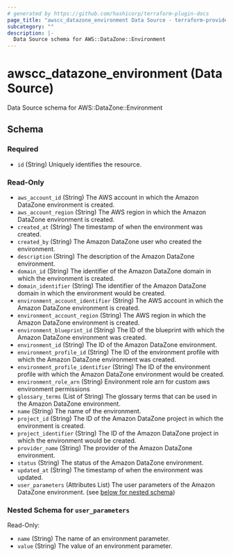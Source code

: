 ```yaml
---
# generated by https://github.com/hashicorp/terraform-plugin-docs
page_title: "awscc_datazone_environment Data Source - terraform-provider-awscc"
subcategory: ""
description: |-
  Data Source schema for AWS::DataZone::Environment
---
```


# awscc_datazone_environment (Data Source)

Data Source schema for AWS::DataZone::Environment



<!-- schema generated by tfplugindocs -->
## Schema

### Required

- `id` (String) Uniquely identifies the resource.

### Read-Only

- `aws_account_id` (String) The AWS account in which the Amazon DataZone environment is created.
- `aws_account_region` (String) The AWS region in which the Amazon DataZone environment is created.
- `created_at` (String) The timestamp of when the environment was created.
- `created_by` (String) The Amazon DataZone user who created the environment.
- `description` (String) The description of the Amazon DataZone environment.
- `domain_id` (String) The identifier of the Amazon DataZone domain in which the environment is created.
- `domain_identifier` (String) The identifier of the Amazon DataZone domain in which the environment would be created.
- `environment_account_identifier` (String) The AWS account in which the Amazon DataZone environment is created.
- `environment_account_region` (String) The AWS region in which the Amazon DataZone environment is created.
- `environment_blueprint_id` (String) The ID of the blueprint with which the Amazon DataZone environment was created.
- `environment_id` (String) The ID of the Amazon DataZone environment.
- `environment_profile_id` (String) The ID of the environment profile with which the Amazon DataZone environment was created.
- `environment_profile_identifier` (String) The ID of the environment profile with which the Amazon DataZone environment would be created.
- `environment_role_arn` (String) Environment role arn for custom aws environment permissions
- `glossary_terms` (List of String) The glossary terms that can be used in the Amazon DataZone environment.
- `name` (String) The name of the environment.
- `project_id` (String) The ID of the Amazon DataZone project in which the environment is created.
- `project_identifier` (String) The ID of the Amazon DataZone project in which the environment would be created.
- `provider_name` (String) The provider of the Amazon DataZone environment.
- `status` (String) The status of the Amazon DataZone environment.
- `updated_at` (String) The timestamp of when the environment was updated.
- `user_parameters` (Attributes List) The user parameters of the Amazon DataZone environment. (see [below for nested schema](#nestedatt--user_parameters))

<a id="nestedatt--user_parameters"></a>
### Nested Schema for `user_parameters`

Read-Only:

- `name` (String) The name of an environment parameter.
- `value` (String) The value of an environment parameter.
